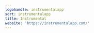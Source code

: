 ```yaml
---
logohandle: instrumentalapp
sort: instrumentalapp
title: Instrumental
website: 'https://instrumentalapp.com/'
---
```

